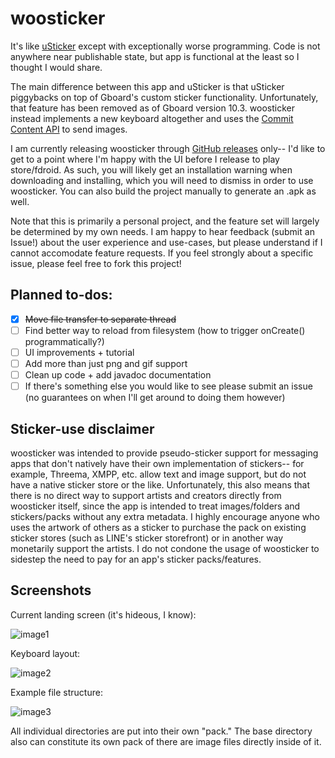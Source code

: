 # woosticker

It's like [uSticker](https://github.com/apsun/uSticker) except with exceptionally worse programming. Code is not anywhere near publishable state, but app is functional at the least so I thought I would share.

The main difference between this app and uSticker is that uSticker piggybacks on top of Gboard's custom sticker functionality. Unfortunately, that feature has been removed as of Gboard version 10.3. woosticker instead implements a new keyboard altogether and uses the [Commit Content API](https://developer.android.com/guide/topics/text/image-keyboard) to send images.

I am currently releasing woosticker through [GitHub releases](https://github.com/rzhou1999/woosticker/releases) only-- I'd like to get to a point where I'm happy with the UI before I release to play store/fdroid. As such, you will likely get an installation warning when downloading and installing, which you will need to dismiss in order to use woosticker. You can also build the project manually to generate an .apk as well.

Note that this is primarily a personal project, and the feature set will largely be determined by my own needs. I am happy to hear feedback (submit an Issue!) about the user experience and use-cases, but please understand if I cannot accomodate feature requests. If you feel strongly about a specific issue, please feel free to fork this project!

## Planned to-dos:

* [x] ~~Move file transfer to separate thread~~
* [ ] Find better way to reload from filesystem (how to trigger onCreate() programmatically?)
* [ ] UI improvements + tutorial
* [ ] Add more than just png and gif support
* [ ] Clean up code + add javadoc documentation
* [ ] If there's something else you would like to see please submit an issue (no guarantees on when I'll get around to doing them however)

## Sticker-use disclaimer

woosticker was intended to provide pseudo-sticker support for messaging apps that don't natively have their own implementation of stickers-- for example, Threema, XMPP, etc. allow text and image support, but do not have a native sticker store or the like. Unfortunately, this also means that there is no direct way to support artists and creators directly from woosticker itself, since the app is intended to treat images/folders and stickers/packs without any extra metadata. I highly encourage anyone who uses the artwork of others as a sticker to purchase the pack on existing sticker stores (such as LINE's sticker storefront) or in another way monetarily support the artists. I do not condone the usage of woosticker to sidestep the need to pay for an app's sticker packs/features.

## Screenshots

Current landing screen (it's hideous, I know):

![image1](https://raw.githubusercontent.com/rzhou1999/woosticker/main/screenshots/1.png)

Keyboard layout:

![image2](https://raw.githubusercontent.com/rzhou1999/woosticker/main/screenshots/2.png)

Example file structure:

![image3](https://raw.githubusercontent.com/rzhou1999/woosticker/main/screenshots/3.png)

All individual directories are put into their own "pack." The base directory also can constitute its own pack of there are image files directly inside of it.
